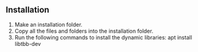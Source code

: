 ## Installation

1. Make an installation folder.
2. Copy all the files and folders into the installation folder.
3. Run the following commands to install the dynamic libraries:
       apt install libtbb-dev

